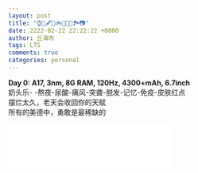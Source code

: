```yaml
---
layout: post
title: "⌚️📖️🖋️🏀️🚲️🚉️🎼️🍵️🏞️📷️"
date: 2222-02-22 22:22:22 +0800
author: 丘海东
tags: LTS
comments: true
categories: personal
---
```

**Day 0: A17, 3nm, 8G RAM, 120Hz, 4300+mAh, 6.7inch**  
奶头乐- -熬夜-尿酸-痛风-突聋-脱发-记忆-免疫-皮肤红点  
摆烂太久，老天会收回你的天赋  
所有的美德中，勇敢是最稀缺的  
<iframe frameborder="no" border="0" marginwidth="0" marginheight="0" width=330 height=86 src="//music.163.com/outchain/player?type=2&id=169309&auto=0&height=66"></iframe>
